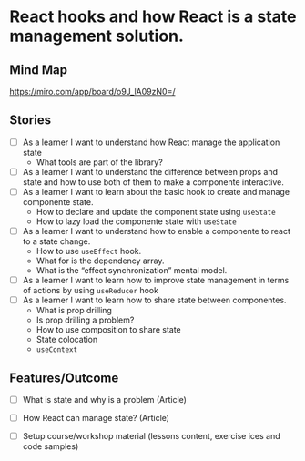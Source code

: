 # React hooks and how React is a state management solution.

## Mind Map
https://miro.com/app/board/o9J_lA09zN0=/

## Stories

- [ ] As a learner I want to understand how React manage the application state
   - What tools are part of the library?
- [ ] As a learner I want to understand the difference between props and state and how to use both of them to make a componente interactive.
- [ ] As a learner I want to learn about the basic hook to create and manage componente state.
   - How to declare and update the component state using `useState`
   - How to lazy load the componente state with  `useState`
- [ ] As a learner I want to understand how to enable a componente to react to a state change.
   - How to use `useEffect` hook.
   - What for is the dependency array.
   - What is the “effect synchronization” mental model.
- [ ] As a learner I want to learn how to improve state management in terms of actions by using `useReducer` hook
- [ ] As a learner I want to learn how to share state between componentes.
   - What is prop drilling
   - Is prop drilling a problem?
   - How to use composition to share state
   - State colocation
   - `useContext`

## Features/Outcome

- [ ] What is state and why is a problem (Article)
- [ ] How React can manage state? (Article)
- [ ] Setup course/workshop material (lessons content, exercise ices and code samples)

